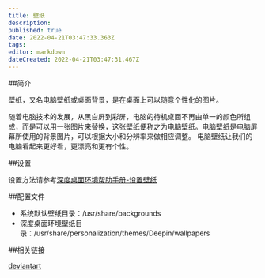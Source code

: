 ```yaml
---
title: 壁纸
description: 
published: true
date: 2022-04-21T03:47:33.363Z
tags: 
editor: markdown
dateCreated: 2022-04-21T03:47:31.467Z
---
```




##简介

壁纸，又名电脑壁纸或桌面背景，是在桌面上可以随意个性化的图片。

随着电脑技术的发展，从黑白屏到彩屏，电脑的待机桌面不再由单一的颜色所组成，而是可以用一张图片来替换，这张壁纸便称之为电脑壁纸。电脑壁纸是电脑屏幕所使用的背景图片，可以根据大小和分辨率来做相应调整。
电脑壁纸让我们的电脑看起来更好看，更漂亮和更有个性。

##设置

设置方法请参考[深度桌面环境帮助手册-设置壁纸](深度桌面环境#.E8.AE.BE.E7.BD.AE.E5.A3.81.E7.BA.B8)

##配置文件

- 系统默认壁纸目录：/usr/share/backgrounds
- 深度桌面环境壁纸目录：/usr/share/personalization/themes/Deepin/wallpapers

##相关链接

[deviantart](http://www.deviantart.com/)